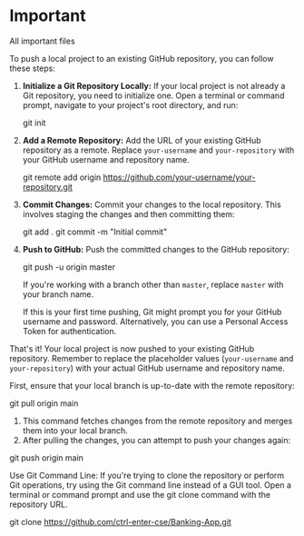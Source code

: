 # Important
 All important  files


To push a local project to an existing GitHub repository, you can follow these steps:

1. **Initialize a Git Repository Locally:**
   If your local project is not already a Git repository, you need to initialize one. Open a terminal or command prompt, navigate to your project's root directory, and run:

   git init

2. **Add a Remote Repository:**
   Add the URL of your existing GitHub repository as a remote. Replace `your-username` and `your-repository` with your GitHub username and repository name.

   git remote add origin https://github.com/your-username/your-repository.git

3. **Commit Changes:**
   Commit your changes to the local repository. This involves staging the changes and then committing them:

   git add .
   git commit -m "Initial commit"

4. **Push to GitHub:**
   Push the committed changes to the GitHub repository:

   git push -u origin master

   If you're working with a branch other than `master`, replace `master` with your branch name.

   If this is your first time pushing, Git might prompt you for your GitHub username and password. Alternatively, you can use a Personal Access Token for authentication.

That's it! Your local project is now pushed to your existing GitHub repository. Remember to replace the placeholder values (`your-username` and `your-repository`) with your actual GitHub username and repository name.


First, ensure that your local branch is up-to-date with the remote repository:

git pull origin main

1.	This command fetches changes from the remote repository and merges them into your local branch.
2.	After pulling the changes, you can attempt to push your changes again:

git push origin main

Use Git Command Line: If you're trying to clone the repository or perform Git operations, try using the Git command line instead of a GUI tool. Open a terminal or command prompt and use the git clone command with the repository URL.

git clone https://github.com/ctrl-enter-cse/Banking-App.git
